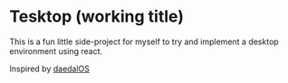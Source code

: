 # Tesktop (working title)

This is a fun little side-project for myself to try and implement a desktop environment using react.

Inspired by [daedalOS](https://github.com/DustinBrett/daedalOS)